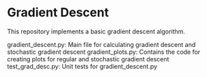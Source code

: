# Gradient Descent

This repository implements a basic gradient descent algorithm.

gradient_descent.py: Main file for calculating gradient descent and stochastic gradient descent
gradient_plots.py: Contains the code for creating plots for regular and stochastic gradient descent
test_grad_desc.py: Unit tests for gradient_descent.py
